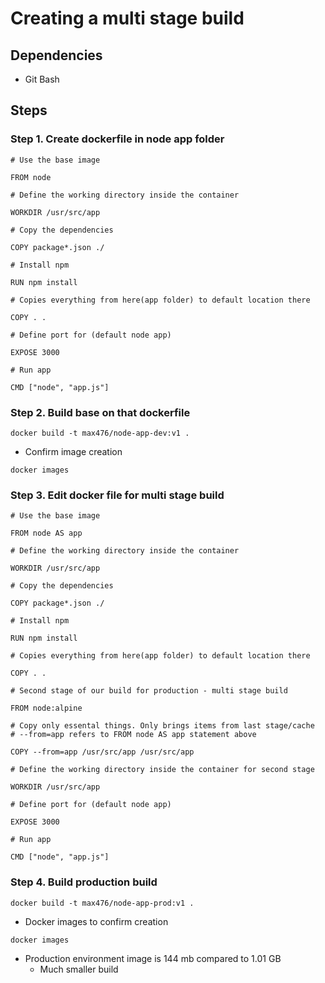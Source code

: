 # Creating a multi stage build

## Dependencies

- Git Bash


## Steps

### Step 1. Create dockerfile in node app folder

```
# Use the base image

FROM node

# Define the working directory inside the container

WORKDIR /usr/src/app

# Copy the dependencies

COPY package*.json ./

# Install npm

RUN npm install

# Copies everything from here(app folder) to default location there

COPY . .

# Define port for (default node app)

EXPOSE 3000

# Run app

CMD ["node", "app.js"]

```

### Step 2. Build base on that dockerfile

```docker build -t max476/node-app-dev:v1 .```

- Confirm image creation

```docker images```

### Step 3. Edit docker file for multi stage build

```
# Use the base image

FROM node AS app

# Define the working directory inside the container

WORKDIR /usr/src/app

# Copy the dependencies

COPY package*.json ./

# Install npm

RUN npm install

# Copies everything from here(app folder) to default location there

COPY . .

# Second stage of our build for production - multi stage build

FROM node:alpine

# Copy only essental things. Only brings items from last stage/cache
# --from=app refers to FROM node AS app statement above

COPY --from=app /usr/src/app /usr/src/app

# Define the working directory inside the container for second stage

WORKDIR /usr/src/app

# Define port for (default node app)

EXPOSE 3000

# Run app

CMD ["node", "app.js"]
```

### Step 4. Build production build

```docker build -t max476/node-app-prod:v1 .```

- Docker images to confirm creation

```docker images```

- Production environment image is 144 mb compared to 1.01 GB
	- Much smaller build